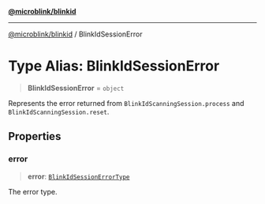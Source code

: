 [**@microblink/blinkid**](../README.md)

***

[@microblink/blinkid](../README.md) / BlinkIdSessionError

# Type Alias: BlinkIdSessionError

> **BlinkIdSessionError** = `object`

Represents the error returned from `BlinkIdScanningSession.process` and
`BlinkIdScanningSession.reset`.

## Properties

### error

> **error**: [`BlinkIdSessionErrorType`](BlinkIdSessionErrorType.md)

The error type.
